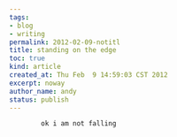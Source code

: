 ```yaml
---
tags:
- blog
- writing
permalink: 2012-02-09-notitl
title: standing on the edge
toc: true
kind: article
created_at: Thu Feb  9 14:59:03 CST 2012
excerpt: noway
author_name: andy
status: publish
---
```


`        ok i am not falling`
